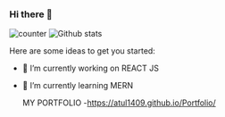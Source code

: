 ### Hi there 👋

<!-- **Atul1409/Atul1409** is a ✨ _special_ ✨ repository because its `README.md` (this file) appears on your GitHub profile. -->
![counter](https://[YourEndpoint].m.pipedream.net)
![Github stats](https://github-readme-stats.vercel.app/api?username=Atul1409)


Here are some ideas to get you started:

- 🔭 I’m currently working on REACT JS
- 🌱 I’m currently learning MERN 

    MY PORTFOLIO 
-https://atul1409.github.io/Portfolio/
